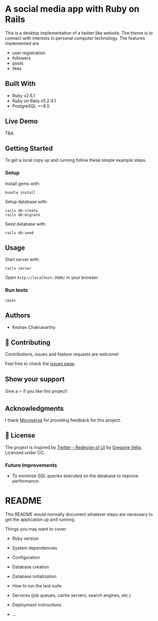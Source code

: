 # A social media app with Ruby on Rails

This is a desktop implementation of a twitter like website. The theme is to
connect with interests in personal computer technology. The features
implemented are 

- user registration
- followers
- posts
- likes

## Built With

- Ruby v2.6.1
- Ruby on Rails v5.2.4.1
- PostgreSQL >=9.5

## Live Demo

TBA


## Getting Started

To get a local copy up and running follow these simple example steps.

### Setup

Install gems with:

```
bundle install
```

Setup database with:

```
rails db:create
rails db:migrate
```

Seed database with:
```
rails db:seed
```

## Usage

Start server with:

```
rails server
```

Open `http://localhost:3000/` in your browser.

### Run tests

```
rpsec
```

## Authors

- Keshav Chakravarthy

## 🤝 Contributing

Contributions, issues and feature requests are welcome!

Feel free to check the [issues page](issues/).

## Show your support

Give a ⭐️ if you like this project!

## Acknowledgments

I thank [Microverse](https://github.com/microverseinc) for providing feedback for this project. 

## 📝 License

The project is inspired by [Twitter - Redesign of UI](https://www.behance.net/gallery/14286087/Twitter-Redesign-of-UI-details) by [Gregoire Vella](https://www.behance.net/gregoirevella), Licensed under CC.

### Future Improvements

- To minimize SQL queries executed on the database to improve performance.

# README

This README would normally document whatever steps are necessary to get the
application up and running.

Things you may want to cover:

* Ruby version

* System dependencies

* Configuration

* Database creation

* Database initialization

* How to run the test suite

* Services (job queues, cache servers, search engines, etc.)

* Deployment instructions

* ...
